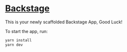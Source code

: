 # [Backstage](https://backstage.io)

This is your newly scaffolded Backstage App, Good Luck!

To start the app, run:


```sh
yarn install
yarn dev
```
